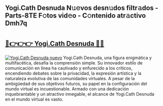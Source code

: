## Yogi.Cath Desnuda N𝚞𝚎vos desn𝚞dos filtr𝚊dos - Parts-8TE F𝚘tos vid𝚎o - C𝚘ntenido atr𝚊ctivo Dmh7q

# <h2><a href="http://mbdc0v.tromn.icu/?c=Yogi.Cath+Desnuda">🔗👉👉👉 Yogi.Cath Desnuda 🔗🔗</a></h2>

[![Yogi.Cath Desnuda nuevo](https://i.imgur.com/pEAQMta.gif)](http://mbdc0v.tromn.icu/?c=Yogi.Cath+Desnuda)
Yogi.Cath Desnuda, una figura enigmática y multifacética, desafía la comprensión simple. Su innovador estilo de comunicación en línea ha cautivado y enfurecido a los críticos, encendiendo debates sobre la privacidad, la expresión artística y la naturaleza evolutiva de las comunidades virtuales. A pesar de la ambigüedad de sus objetivos futuros, su papel en la configuración del mundo virtual es incuestionable. Armado con una dedicación inquebrantable y un atractivo innegable, el alcance de Yogi.Cath Desnuda en el mundo virtual es vasto.
